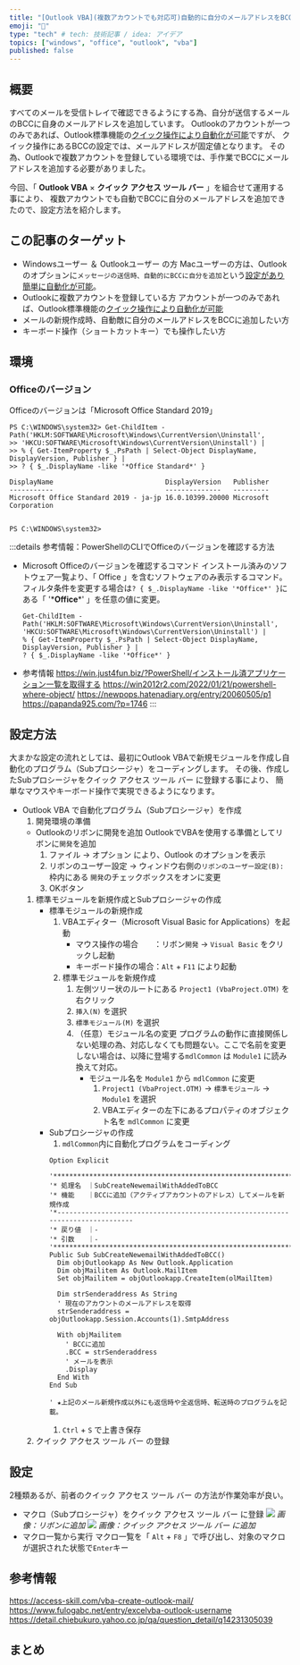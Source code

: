 ```yaml
---
title: "[Outlook VBA](複数アカウントでも対応可)自動的に自分のメールアドレスをBCCに追加する方法"
emoji: "📧"
type: "tech" # tech: 技術記事 / idea: アイデア
topics: ["windows", "office", "outlook", "vba"]
published: false
---
```

## 概要
すべてのメールを受信トレイで確認できるようにする為、自分が送信するメールのBCCに自身のメールアドレスを追加しています。
Outlookのアカウントが一つのみであれば、Outlook標準機能の[クイック操作により自動化が可能](https://zenn.dev/haretokidoki/articles/54c4cf61b865e3#%5Boutlook%5D-メールを新規作成／返信／転送する際に毎回、bccに自身のアドレスを追加したい場合)ですが、
クイック操作にあるBCCの設定では、メールアドレスが固定値となります。
その為、Outlookで複数アカウントを登録している環境では、手作業でBCCにメールアドレスを追加する必要がありました。

今回、「 **Outlook VBA** × **クイック アクセス ツール バー** 」を組合せて運用する事により、
複数アカウントでも自動でBCCに自分のメールアドレスを追加できたので、設定方法を紹介します。

## この記事のターゲット
- Windowsユーザー ＆ Outlookユーザー の方
  Macユーザーの方は、Outlookのオプションに`メッセージの送信時、自動的にBCCに自分を追加`という[設定があり簡単に自動化が可能](https://www.wanichan.com/office365/mac/outlook/2016/3/35.html)。
- Outlookに複数アカウントを登録している方
  アカウントが一つのみであれば、Outlook標準機能の[クイック操作により自動化が可能](https://zenn.dev/haretokidoki/articles/54c4cf61b865e3#%5Boutlook%5D-メールを新規作成／返信／転送する際に毎回、bccに自身のアドレスを追加したい場合)
- メールの新規作成時、自動敵に自分のメールアドレスをBCCに追加したい方
- キーボード操作（ショートカットキー）でも操作したい方
## 環境
### Officeのバージョン
Officeのバージョンは「Microsoft Office Standard 2019」
```powershell:コマンドでバージョン確認した結果
PS C:\WINDOWS\system32> Get-ChildItem -Path('HKLM:SOFTWARE\Microsoft\Windows\CurrentVersion\Uninstall',
>> 'HKCU:SOFTWARE\Microsoft\Windows\CurrentVersion\Uninstall') |
>> % { Get-ItemProperty $_.PsPath | Select-Object DisplayName, DisplayVersion, Publisher } |
>> ? { $_.DisplayName -like '*Office Standard*' }

DisplayName                            DisplayVersion   Publisher
-----------                            --------------   ---------
Microsoft Office Standard 2019 - ja-jp 16.0.10399.20000 Microsoft Corporation


PS C:\WINDOWS\system32>
```
:::details 参考情報：PowerShellのCLIでOfficeのバージョンを確認する方法
- Microsoft Officeのバージョンを確認するコマンド
    インストール済みのソフトウェア一覧より、「 Office 」を含むソフトウェアのみ表示するコマンド。
    フィルタ条件を変更する場合は`? { $_.DisplayName -like '*Office*' }`にある「 '\***Office**\*' 」を任意の値に変更。
  ```powershell:コマンドのみを抜粋
  Get-ChildItem -Path('HKLM:SOFTWARE\Microsoft\Windows\CurrentVersion\Uninstall',
  'HKCU:SOFTWARE\Microsoft\Windows\CurrentVersion\Uninstall') |
  % { Get-ItemProperty $_.PsPath | Select-Object DisplayName, DisplayVersion, Publisher } |
  ? { $_.DisplayName -like '*Office*' }
  ```
- 参考情報
  https://win.just4fun.biz/?PowerShell/インストール済アプリケーション一覧を取得する
  https://win2012r2.com/2022/01/21/powershell-where-object/
  https://newpops.hatenadiary.org/entry/20060505/p1
  https://papanda925.com/?p=1746
:::
## 設定方法
大まかな設定の流れとしては、最初にOutlook VBAで新規モジュールを作成し自動化のプログラム（Subプロシージャ）をコーディングします。
その後、作成したSubプロシージャをクイック アクセス ツール バー に登録する事により、
簡単なマウスやキーボード操作で実現できるようになります。

- Outlook VBA で自動化プログラム（Subプロシージャ）を作成
  1. 開発環境の準備
    - Outlookのリボンに開発を追加
        OutlookでVBAを使用する準備としてリボンに`開発`を追加
        1. ファイル → オプション により、Outlook のオプションを表示
        1. リボンのユーザー設定 → ウィンドウ右側の`リボンのユーザー設定(B):`枠内にある `開発`のチェックボックスをオンに変更
        1. OKボタン
  1. 標準モジュールを新規作成とSubプロシージャの作成
      - 標準モジュールの新規作成
          1. VBAエディター（Microsoft Visual Basic for Applications）を起動
              - マウス操作の場合　　：リボン`開発` → `Visual Basic` をクリックし起動
              - キーボード操作の場合：`Alt` + `F11` により起動
          1. 標準モジュールを新規作成
              1. 左側ツリー状のルートにある `Project1 (VbaProject.OTM)` を右クリック
              1. `挿入(N)` を選択
              1. `標準モジュール(M)` を選択
              1. （任意）モジュール名の変更
                  プログラムの動作に直接関係しない処理の為、対応しなくても問題ない。ここで名前を変更しない場合は、以降に登場する`mdlCommon` は `Module1` に読み換えて対応。
                  - モジュール名を `Module1` から `mdlCommon` に変更
                    1. `Project1 (VbaProject.OTM)` → `標準モジュール` → `Module1` を選択
                    1. VBAエディターの左下にあるプロパティのオブジェクト名を `mdlCommon` に変更
      - Subプロシージャの作成
        1. `mdlCommon`内に自動化プログラムをコーディング
          ```vbnet:mdlCommonに追加するコード
          Option Explicit

          '********************************************************************************
          '* 処理名　｜SubCreateNewemailWithAddedToBCC
          '* 機能　　｜BCCに追加（アクティブアカウントのアドレス）してメールを新規作成
          '*-------------------------------------------------------------------------------
          '* 戻り値　｜-
          '* 引数　　｜-
          '********************************************************************************
          Public Sub SubCreateNewemailWithAddedToBCC()
            Dim objOutlookapp As New Outlook.Application
            Dim objMailitem As Outlook.MailItem
            Set objMailitem = objOutlookapp.CreateItem(olMailItem)

            Dim strSenderaddress As String
            ' 現在のアカウントのメールアドレスを取得
            strSenderaddress = objOutlookapp.Session.Accounts(1).SmtpAddress

            With objMailitem
              ' BCCに追加
              .BCC = strSenderaddress
              ' メールを表示
              .Display
            End With
          End Sub

          ' ★上記のメール新規作成以外にも返信時や全返信時、転送時のプログラムを記載。
          ```
        1. `Ctrl` + `S` で上書き保存
  1. クイック アクセス ツール バー の登録
## 設定
2種類あるが、前者のクイック アクセス ツール バー の方法が作業効率が良い。
- マクロ（Subプロシージャ）をクイック アクセス ツール バー に登録
  ![](https://storage.googleapis.com/zenn-user-upload/ee0e5d947b96-20230714.png)
  *画像：リボンに追加*
  ![](https://storage.googleapis.com/zenn-user-upload/e3e4d4c96c30-20230714.png)
  *画像：クイック アクセス ツール バー に追加*
- マクロ一覧から実行
  マクロ一覧を「 `Alt` + `F8` 」で呼び出し、対象のマクロが選択された状態で`Enter`キー

## 参考情報
https://access-skill.com/vba-create-outlook-mail/
https://www.fulogabc.net/entry/excelvba-outlook-username
https://detail.chiebukuro.yahoo.co.jp/qa/question_detail/q14231305039

## まとめ

